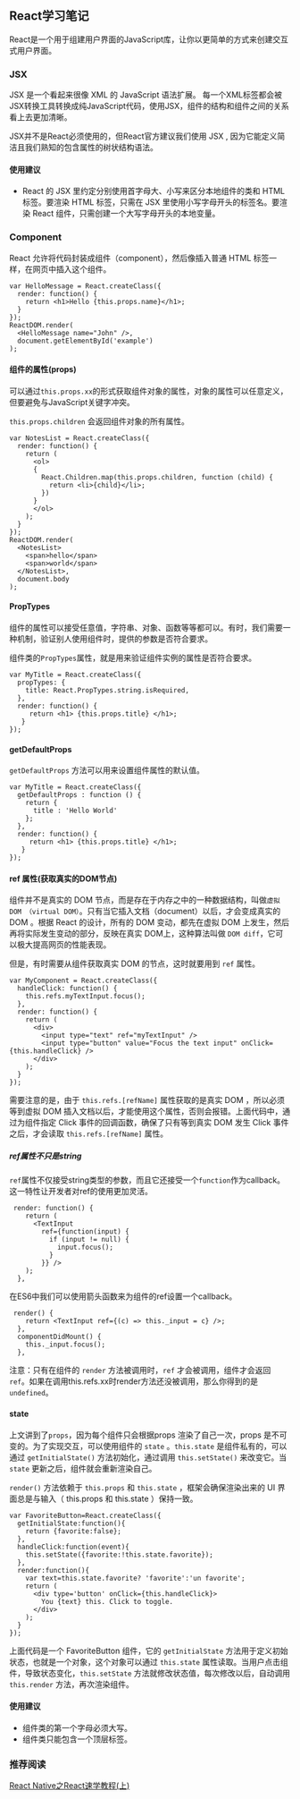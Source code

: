 ## React学习笔记
React是一个用于组建用户界面的JavaScript库，让你以更简单的方式来创建交互式用户界面。

### JSX
JSX 是一个看起来很像 XML 的 JavaScript 语法扩展。 每一个XML标签都会被JSX转换工具转换成纯JavaScript代码，使用JSX，组件的结构和组件之间的关系看上去更加清晰。

JSX并不是React必须使用的，但React官方建议我们使用 JSX , 因为它能定义简洁且我们熟知的包含属性的树状结构语法。

#### 使用建议
* React 的 JSX 里约定分别使用首字母大、小写来区分本地组件的类和 HTML 标签。要渲染 HTML 标签，只需在 JSX 里使用小写字母开头的标签名。要渲染 React 组件，只需创建一个大写字母开头的本地变量。

### Component
React 允许将代码封装成组件（component），然后像插入普通 HTML 标签一样，在网页中插入这个组件。
~~~
var HelloMessage = React.createClass({
  render: function() {
    return <h1>Hello {this.props.name}</h1>;
  }
});
ReactDOM.render(
  <HelloMessage name="John" />,
  document.getElementById('example')
);
~~~

#### 组件的属性(props)
可以通过`this.props.xx`的形式获取组件对象的属性，对象的属性可以任意定义，但要避免与JavaScript关键字冲突。

`this.props.children` 会返回组件对象的所有属性。
~~~
var NotesList = React.createClass({
  render: function() {
    return (
      <ol>
      {
        React.Children.map(this.props.children, function (child) {
          return <li>{child}</li>;
        })
      }
      </ol>
    );
  }
});
ReactDOM.render(
  <NotesList>
    <span>hello</span>
    <span>world</span>
  </NotesList>,
  document.body
);
~~~

#### PropTypes
组件的属性可以接受任意值，字符串、对象、函数等等都可以。有时，我们需要一种机制，验证别人使用组件时，提供的参数是否符合要求。

组件类的`PropTypes`属性，就是用来验证组件实例的属性是否符合要求。
~~~
var MyTitle = React.createClass({
  propTypes: {
    title: React.PropTypes.string.isRequired,
  },
  render: function() {
     return <h1> {this.props.title} </h1>;
   }
});
~~~

#### getDefaultProps
`getDefaultProps` 方法可以用来设置组件属性的默认值。
~~~
var MyTitle = React.createClass({
  getDefaultProps : function () {
    return {
      title : 'Hello World'
    };
  },
  render: function() {
     return <h1> {this.props.title} </h1>;
   }
});
~~~

#### ref 属性(获取真实的DOM节点)
组件并不是真实的 DOM 节点，而是存在于内存之中的一种数据结构，叫做`虚拟 DOM （virtual DOM）`。只有当它插入文档（document）以后，才会变成真实的 DOM 。根据 React 的设计，所有的 DOM 变动，都先在虚拟 DOM 上发生，然后再将实际发生变动的部分，反映在真实 DOM上，这种算法叫做 `DOM diff`，它可以极大提高网页的性能表现。

但是，有时需要从组件获取真实 DOM 的节点，这时就要用到 `ref` 属性。
~~~
var MyComponent = React.createClass({
  handleClick: function() {
    this.refs.myTextInput.focus();
  },
  render: function() {
    return (
      <div>
        <input type="text" ref="myTextInput" />
        <input type="button" value="Focus the text input" onClick={this.handleClick} />
      </div>
    );
  }
});
~~~
需要注意的是，由于 `this.refs.[refName]` 属性获取的是真实 DOM ，所以必须等到虚拟 DOM 插入文档以后，才能使用这个属性，否则会报错。上面代码中，通过为组件指定 Click 事件的回调函数，确保了只有等到真实 DOM 发生 Click 事件之后，才会读取 `this.refs.[refName]` 属性。

##### ref属性不只是string
`ref`属性不仅接受string类型的参数，而且它还接受一个`function`作为callback。这一特性让开发者对ref的使用更加灵活。
~~~
 render: function() {
    return (
      <TextInput
        ref={function(input) {
          if (input != null) {
            input.focus();
          }
        }} />
    );
  },
~~~
在ES6中我们可以使用箭头函数来为组件的ref设置一个callback。
~~~
 render() {
    return <TextInput ref={(c) => this._input = c} />;
  },
  componentDidMount() {
    this._input.focus();
  },
~~~
注意：只有在组件的 `render` 方法被调用时，`ref` 才会被调用，组件才会返回 `ref`。如果在调用this.refs.xx时render方法还没被调用，那么你得到的是 `undefined`。

#### state
上文讲到了`props`，因为每个组件只会根据props 渲染了自己一次，props 是不可变的。为了实现交互，可以使用组件的 `state` 。`this.state` 是组件私有的，可以通过 `getInitialState()` 方法初始化，通过调用 `this.setState()` 来改变它。当 `state` 更新之后，组件就会重新渲染自己。

`render()` 方法依赖于 `this.props` 和 `this.state` ，框架会确保渲染出来的 UI 界面总是与输入（ this.props 和 this.state ）保持一致。
~~~
var FavoriteButton=React.createClass({
  getInitialState:function(){
    return {favorite:false};
  },
  handleClick:function(event){
    this.setState({favorite:!this.state.favorite});
  },
  render:function(){
    var text=this.state.favorite? 'favorite':'un favorite';
    return (
      <div type='button' onClick={this.handleClick}>
        You {text} this. Click to toggle.
      </div>
    );
  }
});
~~~
上面代码是一个 FavoriteButton 组件，它的 `getInitialState` 方法用于定义初始状态，也就是一个对象，这个对象可以通过 `this.state` 属性读取。当用户点击组件，导致状态变化，`this.setState` 方法就修改状态值，每次修改以后，自动调用 `this.render` 方法，再次渲染组件。

#### 使用建议
* 组件类的第一个字母必须大写。
* 组件类只能包含一个顶层标签。

### 推荐阅读
[React Native之React速学教程(上)](https://github.com/crazycodeboy/RNStudyNotes/blob/master/React%20Native%E4%B9%8BReact%E9%80%9F%E5%AD%A6%E6%95%99%E7%A8%8B/React%20Native%E4%B9%8BReact%E9%80%9F%E5%AD%A6%E6%95%99%E7%A8%8B%20(%E4%B8%8A).md)